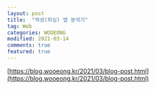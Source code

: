 ```yaml
---
layout: post
title:  "악성(피싱) 앱 분석기"
tag: Web
categories: WOOEONG
modified: 2021-03-14
comments: true
featured: true
---
```



[https://blog.wooeong.kr/2021/03/blog-post.html](https://blog.wooeong.kr/2021/03/blog-post.html)
